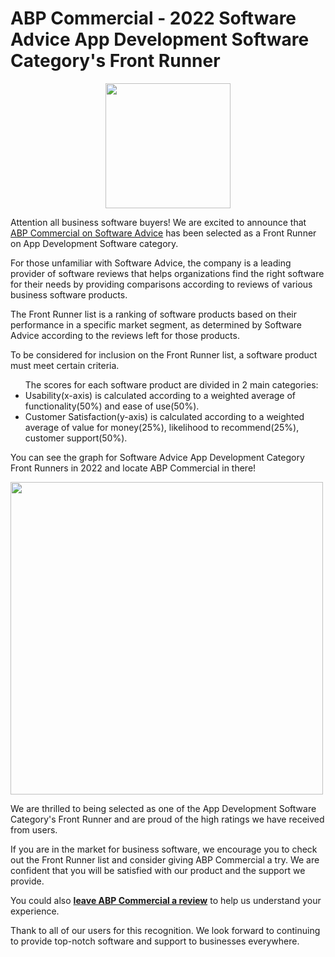 <h1> ABP Commercial - 2022 Software Advice App Development Software Category's Front Runner </h1>

<center><a href="https://www.softwareadvice.com/app-development/#frontrunners"> <img border="0" src="https://capterra.s3.amazonaws.com/assets/images/gdm-badges/SA_Badge_FrontRunners_2022_FullColor.png" width="200" /> </a></center>

<p>Attention all business software buyers! We are excited to announce that <a href="https://www.softwareadvice.com/app-development/abp-commercial-profile/">ABP Commercial on Software Advice</a> has been selected as a Front Runner on App Development Software category.</p>

<p>For those unfamiliar with Software Advice, the company is a leading provider of software reviews that helps organizations find the right software for their needs by providing comparisons according to reviews of various business software products.</p>

<p>The Front Runner list is a ranking of software products based on their performance in a specific market segment, as determined by Software Advice according to the reviews left for those products.</p>

<p>To be considered for inclusion on the Front Runner list, a software product must meet certain criteria. </p>
<ul>The scores for each software product are divided in 2 main categories:
  <li> Usability(x-axis) is calculated according to a weighted average of functionality(50%) and ease of use(50%).</li>
  <li> Customer Satisfaction(y-axis) is calculated according to a weighted average of value for money(25%), likelihood to recommend(25%), customer support(50%). </li>
  </ul>
  <p> You can see the graph for Software Advice App Development Category Front Runners in 2022 and locate ABP Commercial in there! </p>
<img src="https://software-advice.imgix.net/managed/frontrunner/fr_grid_application_development.jpg?fit=max&w=650&fm=png&auto=format" width="500">
<p>We are thrilled to being selected as one of the App Development Software Category's Front Runner and are proud of the high ratings we have received from users.</p>
  <p>If you are in the market for business software, we encourage you to check out the Front Runner list and consider giving ABP Commercial a try. We are confident that you will be satisfied with our product and the support we provide.</p>
<p>You could also <a href="https://reviews.softwareadvice.com/new/218224"><b>leave ABP Commercial a review</b></a> to help us understand your experience.</p>

<p>Thank to all of our users for this recognition. We look forward to continuing to provide top-notch software and support to businesses everywhere.</p>


